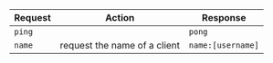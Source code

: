 | Request| Action | Response |
| ------------- |-------------| -----|
| ``ping``|  | ``pong``  |
| ``name``| request the name of a client  | ``name:[username]``  |
